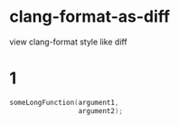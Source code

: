 # clang-format-as-diff
view clang-format style like diff


# 1
```c
someLongFunction(argument1,
                 argument2);
```
